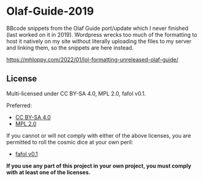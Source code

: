 # Olaf-Guide-2019

BBcode snippets from the Olaf Guide port/update which I never finished (last worked on it in 2019). Wordpress wrecks too much of the formatting to host it natively on my site without literally uploading the files to my server and linking them, so the snippets are here instead.

https://mhloppy.com/2022/01/lol-formatting-unreleased-olaf-guide/

## License
Multi-licensed under CC BY-SA 4.0, MPL 2.0, fafol v0.1.

Preferred:
* [CC BY-SA 4.0](https://creativecommons.org/licenses/by-sa/4.0/)
* [MPL 2.0](https://www.mozilla.org/en-US/MPL/2.0/)

If you cannot or will not comply with either of the above licenses, you are permitted to roll the cosmic dice at your own peril:
* [fafol v0.1](https://paste.sr.ht/~boringcactus/ed023ccf9d7a5559612d6e60f0474d6c3375349d)

**If you use any part of this project in your own project, you must comply with at least one of the licenses.**
